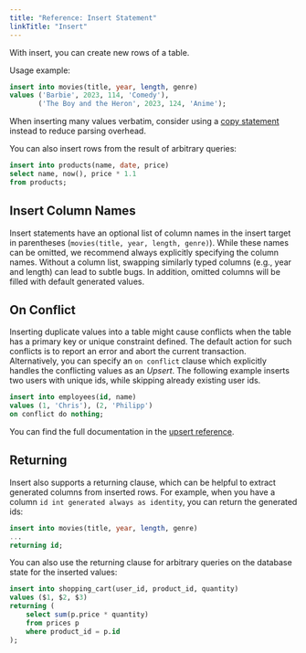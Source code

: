 ```yaml
---
title: "Reference: Insert Statement"
linkTitle: "Insert"
---
```


With insert, you can create new rows of a table.

Usage example:

```sql
insert into movies(title, year, length, genre)
values ('Barbie', 2023, 114, 'Comedy'),
       ('The Boy and the Heron', 2023, 124, 'Anime');
```

When inserting many values verbatim, consider using a [copy statement](/docs/references/sqlreference/statements/copy)
instead to reduce parsing overhead.

You can also insert rows from the result of arbitrary queries:

```sql
insert into products(name, date, price) 
select name, now(), price * 1.1
from products;
```

## Insert Column Names

Insert statements have an optional list of column names in the insert target in
parentheses (`movies(title, year, length, genre)`).
While these names can be omitted, we recommend always explicitly specifying the column names.
Without a column list, swapping similarly typed columns (e.g., year and length) can lead to subtle bugs.
In addition, omitted columns will be filled with default generated values.

## On Conflict

Inserting duplicate values into a table might cause conflicts when the table has a primary key or unique constraint
defined.
The default action for such conflicts is to report an error and abort the current transaction.
Alternatively, you can specify an `on conflict` clause which explicitly handles the conflicting values as an *Upsert*.
The following example inserts two users with unique ids, while skipping already existing user ids.

```sql
insert into employees(id, name)
values (1, 'Chris'), (2, 'Philipp')
on conflict do nothing;
```

You can find the full documentation in the [upsert reference](upsert).

## Returning

Insert also supports a returning clause, which can be helpful to extract generated columns from inserted rows.
For example, when you have a column `id int generated always as identity`, you can return the generated ids:

```sql
insert into movies(title, year, length, genre)
...
returning id;
```

You can also use the returning clause for arbitrary queries on the database state for the inserted values:

```sql
insert into shopping_cart(user_id, product_id, quantity)
values ($1, $2, $3)
returning (
    select sum(p.price * quantity)
    from prices p
    where product_id = p.id
);
```
